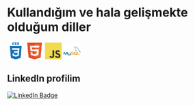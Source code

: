 <h1>Kullandığım ve hala gelişmekte olduğum diller</h1>
<div>
  <img src="https://github.com/devicons/devicon/blob/master/icons/css3/css3-plain-wordmark.svg"  title="CSS3" alt="CSS" width="40" height="40"/> 
  <img src="https://github.com/devicons/devicon/blob/master/icons/html5/html5-original.svg" title="HTML5" alt="HTML" width="40" height="40"/> 
  <img src="https://github.com/devicons/devicon/blob/master/icons/javascript/javascript-original.svg" title="JavaScript" alt="JavaScript" width="40" height="40"/> 
  <img src="https://github.com/devicons/devicon/blob/master/icons/mysql/mysql-original-wordmark.svg" title="MySQL"  alt="MySQL" width="40" height="40"/> 

</div>
<h2>LinkedIn profilim</h2>
<div id="badges">
  <a href="https://www.linkedin.com/in/arda-muratcan-t%C3%BCrke%C5%9F-78a017385/">
    <img src="https://img.shields.io/badge/LinkedIn-blue?style=for-the-badge&logo=linkedin&logoColor=white" alt="LinkedIn Badge"/>
  </a>
